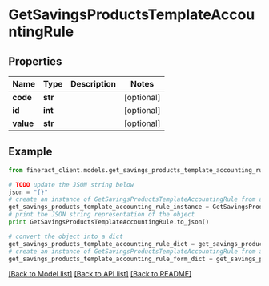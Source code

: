 # GetSavingsProductsTemplateAccountingRule


## Properties

Name | Type | Description | Notes
------------ | ------------- | ------------- | -------------
**code** | **str** |  | [optional] 
**id** | **int** |  | [optional] 
**value** | **str** |  | [optional] 

## Example

```python
from fineract_client.models.get_savings_products_template_accounting_rule import GetSavingsProductsTemplateAccountingRule

# TODO update the JSON string below
json = "{}"
# create an instance of GetSavingsProductsTemplateAccountingRule from a JSON string
get_savings_products_template_accounting_rule_instance = GetSavingsProductsTemplateAccountingRule.from_json(json)
# print the JSON string representation of the object
print GetSavingsProductsTemplateAccountingRule.to_json()

# convert the object into a dict
get_savings_products_template_accounting_rule_dict = get_savings_products_template_accounting_rule_instance.to_dict()
# create an instance of GetSavingsProductsTemplateAccountingRule from a dict
get_savings_products_template_accounting_rule_form_dict = get_savings_products_template_accounting_rule.from_dict(get_savings_products_template_accounting_rule_dict)
```
[[Back to Model list]](../README.md#documentation-for-models) [[Back to API list]](../README.md#documentation-for-api-endpoints) [[Back to README]](../README.md)



